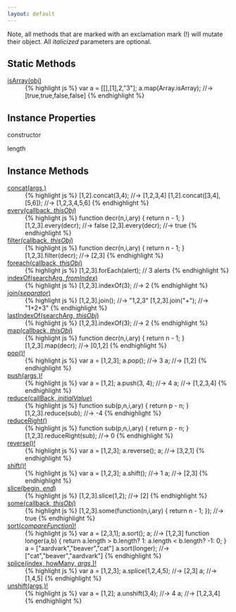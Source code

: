 ```yaml
---
layout: default
---
```

Note, all methods that are marked with an exclamation mark (!) will mutate their
object. All _italicized_ parameters are optional.

Static Methods
--------------

<dl class="cheatsheet">
<dt id="Array.isArray"><a href="#Array.isArray">isArray(obj)</a></dt>
<dd>
{% highlight js %}
var a = [[],[1],2,"3"];
a.map(Array.isArray);
  //-> [true,true,false,false]
{% endhighlight %}
</dd>
</dl>

Instance Properties
-------------------

constructor

length

Instance Methods
----------------

<dl class="cheatsheet">
<dt id="Array.prototype.concat"><a href="#Array.prototype.concat">concat(args,)</a></dt>
<dd>
{% highlight js %}
[1,2].concat(3,4);
  //-> [1,2,3,4]
[1,2].concat([3,4],[5,6]);
  //-> [1,2,3,4,5,6]
{% endhighlight %}
</dd>
<dt id="Array.prototype.every"><a href="#Array.prototype.every">every(callback, <em>thisObj</em>)</a></dt>
<dd>
{% highlight js %}
function decr(n,i,ary) {
  return n - 1;
}
[1,2,3].every(decr);
  //-> false
[2,3].every(decr);
  //-> true
{% endhighlight %}
</dd>
<dt id="Array.prototype.filter"><a href="#Array.prototype.filter">filter(callback, <em>thisObj</em>)</a></dt>
<dd>
{% highlight js %}
function decr(n,i,ary) {
  return n - 1;
}
[1,2,3].filter(decr);
  //-> [2,3]
{% endhighlight %}
</dd>
<dt id="Array.prototype.foreach"><a href="#Array.prototype.foreach">foreach(callback, <em>thisObj</em>)</a></dt>
<dd>
{% highlight js %}
[1,2,3].forEach(alert);
  // 3 alerts
{% endhighlight %}
</dd>
<dt id="Array.prototype.indexOf"><a href="#Array.prototype.indexOf">indexOf(searchArg, <em>fromIndex</em>)</a></dt>
<dd>
{% highlight js %}
[1,2,3].indexOf(3);
  //-> 2
{% endhighlight %}
</dd>
<dt id="Array.prototype.join"><a href="#Array.prototype.join">join(<em>separator</em>)</a></dt>
<dd>
{% highlight js %}
[1,2,3].join();
  //-> "1,2,3"
[1,2,3].join("+");
  //-> "1+2+3"
{% endhighlight %}
</dd>
<dt id="Array.prototype.lastIndexOf"><a href="#Array.prototype.lastIndexOf">lastIndexOf(searchArg, <em>thisObj</em>)</a></dt>
<dd>
{% highlight js %}
[1,2,3].indexOf(3);
  //-> 2
{% endhighlight %}
</dd>
<dt id="Array.prototype.map"><a href="#Array.prototype.map">map(callback, <em>thisObj</em>)</a></dt>
<dd>
{% highlight js %}
function decr(n,i,ary) {
  return n - 1;
}
[1,2,3].map(decr);
  //-> [0,1,2]
{% endhighlight %}
</dd>
<dt id="Array.prototype.pop"><a href="#Array.prototype.pop">pop()!</a></dt>
<dd>
{% highlight js %}
var a = [1,2,3];
a.pop();
  //-> 3
a;
  //-> [1,2]
{% endhighlight %}
</dd>
<dt id="Array.prototype.push"><a href="#Array.prototype.push">push(args,)!</a></dt>
<dd>
{% highlight js %}
var a = [1,2];
a.push(3, 4);
  //-> 4
a;
  //-> [1,2,3,4]
{% endhighlight %}
</dd>
<dt id="Array.prototype.reduce"><a href="#Array.prototype.reduce">reduce(callBack, <em>initialValue</em>)</a></dt>
<dd>
{% highlight js %}
function sub(p,n,i,ary) {
  return p - n;
}
[1,2,3].reduce(sub);
  //-> -4
{% endhighlight %}
</dd>
<dt id="Array.prototype.reduceRight"><a href="#Array.prototype.reduceRight">reduceRight()</a></dt>
<dd>
{% highlight js %}
function sub(p,n,i,ary) {
  return p - n;
}
[1,2,3].reduceRight(sub);
  //-> 0
{% endhighlight %}
</dd>
<dt id="Array.prototype.reverse"><a href="#Array.prototype.reverse">reverse()!</a></dt>
<dd>
{% highlight js %}
var a = [1,2,3];
a.reverse(); a;
  //-> [3,2,1]
{% endhighlight %}
</dd>
<dt id="Array.prototype.shift"><a href="#Array.prototype.shift">shift()!</a></dt>
<dd>
{% highlight js %}
var a = [1,2,3];
a.shift();
  //-> 1
a;
  //-> [2,3]
{% endhighlight %}
</dd>
<dt id="Array.prototype.slice"><a href="#Array.prototype.slice">slice(begin, <em>end</em>)</a></dt>
<dd>
{% highlight js %}
[1,2,3].slice(1,2);
  //-> [2]
{% endhighlight %}
</dd>
<dt id="Array.prototype.some"><a href="#Array.prototype.some">some(callback, <em>thisObj</em>)</a></dt>
<dd>
{% highlight js %}
[1,2,3].some(function(n,i,ary) {
  return n - 1;
});
  //-> true
{% endhighlight %}
</dd>
<dt id="Array.prototype.sort"><a href="#Array.prototype.sort">sort(<em>compareFunction</em>)!</a></dt>
<dd>
{% highlight js %}
var a = [2,3,1];
a.sort(); a;
  //-> [1,2,3]
function longer(a,b) {
  return a.length > b.length? 1:
    a.length < b.length? -1: 0;
}
a = ["aardvark","beaver","cat"]
a.sort(longer);
  //-> ["cat","beaver","aardvark"]
{% endhighlight %}
</dd>
<dt id="Array.prototype.splice"><a href="#Array.prototype.splice">splice(index, howMany, <em>args</em>,)!</a></dt>
<dd>
{% highlight js %}
var a = [1,2,3];
a.splice(1,2,4,5);
  //-> [2,3]
a;
  //-> [1,4,5]
{% endhighlight %}
</dd>
<dt id="Array.prototype.unshift"><a href="#Array.prototype.unshift">unshift(args,)!</a></dt>
<dd>
{% highlight js %}
var a = [1,2];
a.unshift(3,4);
  //-> 4
a;
  //-> [1,2,3,4]
{% endhighlight %}
</dd>
</dl>

